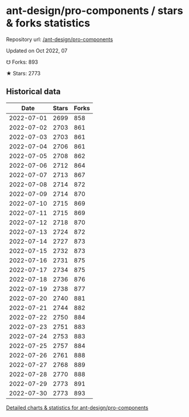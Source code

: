 # ant-design/pro-components / stars & forks statistics

Repository url: [/ant-design/pro-components](https://github.com/ant-design/pro-components)

Updated on Oct 2022, 07

☋ Forks: 893

★ Stars: 2773

## Historical data
| Date | Stars | Forks |
|------|-------|-------|
| 2022-07-01 | 2699 | 858 | 
| 2022-07-02 | 2703 | 861 | 
| 2022-07-03 | 2703 | 861 | 
| 2022-07-04 | 2706 | 861 | 
| 2022-07-05 | 2708 | 862 | 
| 2022-07-06 | 2712 | 864 | 
| 2022-07-07 | 2713 | 867 | 
| 2022-07-08 | 2714 | 872 | 
| 2022-07-09 | 2714 | 870 | 
| 2022-07-10 | 2715 | 869 | 
| 2022-07-11 | 2715 | 869 | 
| 2022-07-12 | 2718 | 870 | 
| 2022-07-13 | 2724 | 872 | 
| 2022-07-14 | 2727 | 873 | 
| 2022-07-15 | 2732 | 873 | 
| 2022-07-16 | 2731 | 875 | 
| 2022-07-17 | 2734 | 875 | 
| 2022-07-18 | 2736 | 876 | 
| 2022-07-19 | 2738 | 877 | 
| 2022-07-20 | 2740 | 881 | 
| 2022-07-21 | 2744 | 882 | 
| 2022-07-22 | 2750 | 884 | 
| 2022-07-23 | 2751 | 883 | 
| 2022-07-24 | 2753 | 883 | 
| 2022-07-25 | 2757 | 884 | 
| 2022-07-26 | 2761 | 888 | 
| 2022-07-27 | 2768 | 889 | 
| 2022-07-28 | 2770 | 888 | 
| 2022-07-29 | 2773 | 891 | 
| 2022-07-30 | 2773 | 893 | 


[Detailed charts & statistics for ant-design/pro-components](https://reviewgithub.com/rep/ant-design/pro-components)
